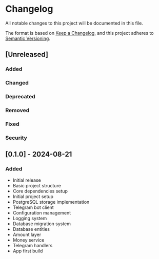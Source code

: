 # Changelog

All notable changes to this project will be documented in this file.

The format is based on [Keep a Changelog](https://keepachangelog.com/en/1.0.0/),
and this project adheres to [Semantic Versioning](https://semver.org/spec/v2.0.0.html).

## [Unreleased]

### Added

### Changed

### Deprecated

### Removed

### Fixed

### Security

## [0.1.0] - 2024-08-21

### Added
- Initial release
- Basic project structure
- Core dependencies setup
- Initial project setup
- PostgreSQL storage implementation
- Telegram bot client
- Configuration management
- Logging system
- Database migration system
- Database entities
- Amount layer
- Money service
- Telegram handlers
- App first build
